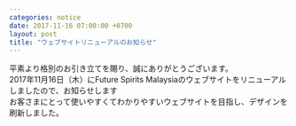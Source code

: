 ```yaml
---
categories: notice
date: 2017-11-16 07:00:00 +0700
layout: post
title: "ウェブサイトリニューアルのお知らせ"
---
```

平素より格別のお引き立てを賜り、誠にありがとうございます。 <br>
2017年11月16日（木）にFuture Spirits Malaysiaのウェブサイトをリニューアルしましたので、お知らせします<br>
お客さまにとって使いやすくてわかりやすいウェブサイトを目指し、デザインを刷新しました。
